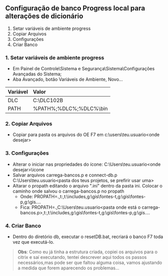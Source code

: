 ## Configuração de banco Progress local para alterações de dicionário

1. Setar variáveis de ambiente progress
2. Copiar Arquivos
3. Configurações
4. Criar Banco

### 1. Setar variáveis de ambiente progress
- Em Painel de Controle\Sistema e Segurança\Sistema\Configurações Avançadas do Sistema; 
- Aba Avançado, botão Variáveis de Ambiente, Novo...

|Variável |Valor                 |
|:---------|:----------------------|
|DLC      |C:\DLC102B            |
|PATH     |%PATH%;%DLC%;%DLC%\bin|

### 2. Copiar Arquivos
- Copiar para pasta os arquivos do OE F7 em c:\users\teu.usuario\<onde desejar>

### 3. Configurações
- Alterar o iniciar nas propriedades do ícone: C:\Users\teu.usuario\<onde desejar>\icone
- Salvar arquivos carrega-bancos.p e connect-db.p C:\Users\teu.usuario\<pasta dos teus projetos, se prefirir usar uma>
- Altarar o propath editando o arquivo ".ini" dentro da pasta ini. Colocar o caminho onde salvou o carrega-bancos.p no propath
	- Onde: PROPATH=.,t:\,t:\includes,g:\gis\fontes-t,g:\gis\fontes-p,g:\gis\....
	- Fica: PROPATH=.,C:\Users\teu.usuario\<pasta onde está o carrega-bancos.p>,t:\,t:\includes,g:\gis\fontes-t,g:\gis\fontes-p,g:\gis\....

### 4. Criar Banco
- Dentro do diretório db, executar o resetDB.bat, recriará o banco F7 toda vez que executá-lo.

> **Obs**: Como eu já tinha a estrutura criada, copiei os arquivos para o citrix e saí executando, tentei descrever aqui todos os passos necessários,mas pode ser que faltou alguma coisa, vamos ajustando a medida que forem aparecendo os problemas... 


